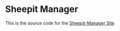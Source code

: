 # Sheepit Manager
This is the source code for the [Sheepit-Manager Site](https://sheepitm.koolkid6958.dev)